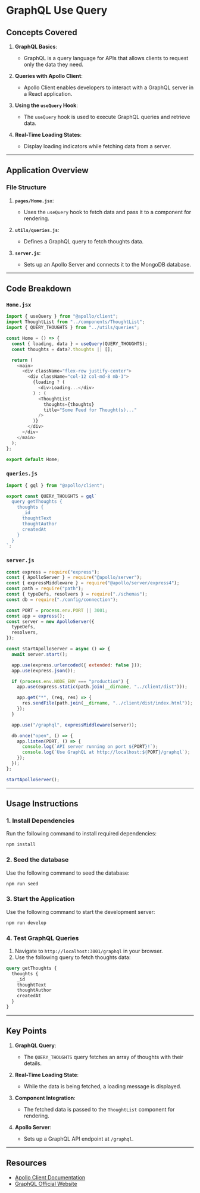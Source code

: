 # GraphQL Use Query

## Concepts Covered

1. **GraphQL Basics**:

   - GraphQL is a query language for APIs that allows clients to request only the data they need.

2. **Queries with Apollo Client**:

   - Apollo Client enables developers to interact with a GraphQL server in a React application.

3. **Using the `useQuery` Hook**:

   - The `useQuery` hook is used to execute GraphQL queries and retrieve data.

4. **Real-Time Loading States**:
   - Display loading indicators while fetching data from a server.

---

## Application Overview

### File Structure

1. **`pages/Home.jsx`**:

   - Uses the `useQuery` hook to fetch data and pass it to a component for rendering.

2. **`utils/queries.js`**:

   - Defines a GraphQL query to fetch thoughts data.

3. **`server.js`**:
   - Sets up an Apollo Server and connects it to the MongoDB database.

---

## Code Breakdown

### `Home.jsx`

```javascript
import { useQuery } from "@apollo/client";
import ThoughtList from "../components/ThoughtList";
import { QUERY_THOUGHTS } from "../utils/queries";

const Home = () => {
  const { loading, data } = useQuery(QUERY_THOUGHTS);
  const thoughts = data?.thoughts || [];

  return (
    <main>
      <div className="flex-row justify-center">
        <div className="col-12 col-md-8 mb-3">
          {loading ? (
            <div>Loading...</div>
          ) : (
            <ThoughtList
              thoughts={thoughts}
              title="Some Feed for Thought(s)..."
            />
          )}
        </div>
      </div>
    </main>
  );
};

export default Home;
```

### `queries.js`

```javascript
import { gql } from "@apollo/client";

export const QUERY_THOUGHTS = gql`
  query getThoughts {
    thoughts {
      _id
      thoughtText
      thoughtAuthor
      createdAt
    }
  }
`;
```

### `server.js`

```javascript
const express = require("express");
const { ApolloServer } = require("@apollo/server");
const { expressMiddleware } = require("@apollo/server/express4");
const path = require("path");
const { typeDefs, resolvers } = require("./schemas");
const db = require("./config/connection");

const PORT = process.env.PORT || 3001;
const app = express();
const server = new ApolloServer({
  typeDefs,
  resolvers,
});

const startApolloServer = async () => {
  await server.start();

  app.use(express.urlencoded({ extended: false }));
  app.use(express.json());

  if (process.env.NODE_ENV === "production") {
    app.use(express.static(path.join(__dirname, "../client/dist")));

    app.get("*", (req, res) => {
      res.sendFile(path.join(__dirname, "../client/dist/index.html"));
    });
  }

  app.use("/graphql", expressMiddleware(server));

  db.once("open", () => {
    app.listen(PORT, () => {
      console.log(`API server running on port ${PORT}!`);
      console.log(`Use GraphQL at http://localhost:${PORT}/graphql`);
    });
  });
};

startApolloServer();
```

---

## Usage Instructions

### 1. Install Dependencies

Run the following command to install required dependencies:

```bash
npm install
```

### 2. Seed the database

Use the following command to seed the database:

```bash
npm run seed
```

### 3. Start the Application

Use the following command to start the development server:

```bash
npm run develop
```

### 4. Test GraphQL Queries

1. Navigate to `http://localhost:3001/graphql` in your browser.
2. Use the following query to fetch thoughts data:

```graphql
query getThoughts {
  thoughts {
    _id
    thoughtText
    thoughtAuthor
    createdAt
  }
}
```

---

## Key Points

1. **GraphQL Query**:

   - The `QUERY_THOUGHTS` query fetches an array of thoughts with their details.

2. **Real-Time Loading State**:

   - While the data is being fetched, a loading message is displayed.

3. **Component Integration**:

   - The fetched data is passed to the `ThoughtList` component for rendering.

4. **Apollo Server**:
   - Sets up a GraphQL API endpoint at `/graphql`.

---

## Resources

- [Apollo Client Documentation](https://www.apollographql.com/docs/react/)
- [GraphQL Official Website](https://graphql.org/)
